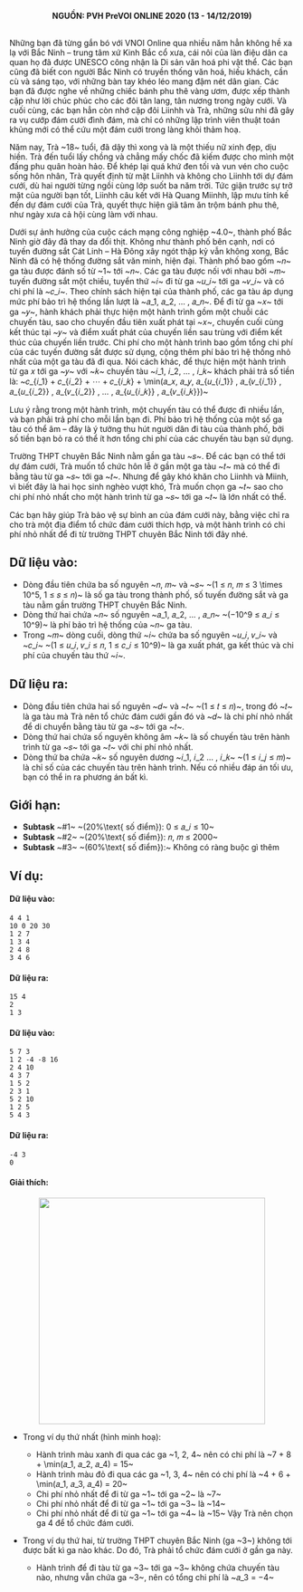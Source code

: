 **<center>NGUỒN: PVH PreVOI ONLINE 2020 (13 - 14/12/2019)</center>**
<br>

Những bạn đã từng gắn bó với VNOI Online qua nhiều năm hẳn không hề xa lạ với Bắc Ninh – trung tâm xứ Kinh Bắc cổ xưa, cái nôi của làn điệu dân ca quan họ đã được UNESCO công nhận là Di sản văn hoá phi vật thể. Các bạn cũng đã biết con người Bắc Ninh có truyền thống văn hoá, hiếu khách, cần cù và sáng tạo, với những bàn tay khéo léo mang đậm nét dân gian. Các bạn đã được nghe về những chiếc bánh phu thê vàng ươm, được xếp thành cặp như lời chúc phúc cho các đôi tân lang, tân nương trong ngày cưới. Và cuối cùng, các bạn hẳn còn nhớ cặp đôi Liinhh và Trà, những sửu nhi đã gây ra vụ cướp đám cưới đình đám, mà chỉ có những lập trình viên thuật toán khủng mới có thể cứu một đám cưới trong làng khỏi thảm hoạ.

Năm nay, Trà ~18~ tuổi, đã dậy thì xong và là một thiếu nữ xinh đẹp, dịu hiền. Trà đến tuổi lấy chồng và chẳng mấy chốc đã kiếm được cho mình một đấng phu quân hoàn hảo. Để khép lại quá khứ đen tối và vun vén cho cuộc sống hôn nhân, Trà quyết định từ mặt Liinhh và không cho Liinhh tới dự đám cưới, dù hai người từng ngồi cùng lớp suốt ba năm trời. Tức giận trước sự trở mặt của người bạn tốt, Liinhh câu kết với Hà Quang Miinhh, lập mưu tính kế đến dự đám cưới của Trà, quyết thực hiện giã tâm ăn trộm bánh phu thê, như ngày xưa cả hội cùng làm với nhau.

Dưới sự ảnh hưởng của cuộc cách mạng công nghiệp ~4.0~, thành phố Bắc Ninh giờ đây đã thay da đổi thịt. Không như thành phố bên cạnh, nơi có tuyến đường sắt Cát Linh – Hà Đông xây ngót thập kỷ vẫn không xong, Bắc Ninh đã có hệ thống đường sắt văn minh, hiện đại. Thành phố bao gồm ~𝑛~ ga tàu được đánh số từ ~1~ tới ~𝑛~. Các ga tàu được nối với nhau bởi ~𝑚~ tuyến đường sắt một chiều, tuyển thứ ~𝑖~ đi từ ga ~𝑢_𝑖~ tới ga ~𝑣_𝑖~ và có chi phí là ~𝑐_𝑖~. Theo chính sách hiện tại của thành phố, các ga tàu áp dụng mức phí bảo trì hệ thống lần lượt là ~𝑎_1, 𝑎_2, … , 𝑎_𝑛~. Để đi từ ga ~𝑥~ tới ga ~𝑦~, hành khách phải thực hiện một hành trình gồm một chuỗi các chuyến tàu, sao cho chuyến đầu tiên xuất phát tại ~𝑥~, chuyến cuối cùng kết thúc tại ~𝑦~ và điểm xuất phát của chuyến liền sau trùng với điểm kết thúc của chuyến liền trước. Chi phí cho một hành trình bao gồm tổng chi phí của các tuyến đường sắt được sử dụng, cộng thêm phí bảo trì hệ thống nhỏ nhất của một ga tàu đã đi qua. Nói cách khác, để thực hiện một hành trình từ ga 𝑥 tới ga ~𝑦~ với ~𝑘~ chuyến tàu ~𝑖_1, 𝑖_2, … , 𝑖_𝑘~ khách phải trả số tiền là: ~𝑐_{𝑖_1} + 𝑐_{𝑖_2} + ⋯ + 𝑐_{𝑖_𝑘} + \min⁡(𝑎_𝑥, 𝑎_𝑦, 𝑎_{𝑢_{𝑖_1}} , 𝑎_{𝑣_{𝑖_1}} , 𝑎_{𝑢_{𝑖_2}} , 𝑎_{𝑣_{𝑖_2}} , … , 𝑎_{𝑢_{𝑖_𝑘}} , 𝑎_{𝑣_{𝑖_𝑘}})~

Lưu ý rằng trong một hành trình, một chuyến tàu có thể được đi nhiều lần, và bạn phải trả phí cho mỗi lần bạn đi. Phí bảo trì hệ thống của một số ga tàu có thể âm – đây là ý tưởng thu hút  người dân đi tàu của thành phố, bởi số tiền bạn bỏ ra có thể ít hơn tổng chi phí của các chuyến tàu bạn sử dụng.

Trường THPT chuyên Bắc Ninh nằm gần ga tàu ~𝑠~. Để các bạn có thể tới dự đám cưới, Trà muốn tổ chức hôn lễ ở gần một ga tàu ~𝑡~ mà có thể đi bằng tàu từ ga ~𝑠~ tới ga ~𝑡~. Nhưng để gây khó khăn cho Liinhh và Miinh, vì biết đây là hai học sinh nghèo vượt khó, Trà muốn chọn ga ~𝑡~ sao cho chi phí nhỏ nhất cho một hành trình từ ga ~𝑠~ tới ga ~𝑡~ là lớn nhất có thể.

Các bạn hãy giúp Trà bảo vệ sự bình an của đám cưới này, bằng việc chỉ ra cho trà một địa điểm tổ chức đám cưới thích hợp, và một hành trình có chi phí nhỏ nhất để đi từ trường THPT chuyên Bắc Ninh tới đây nhé.

## Dữ liệu vào:
- Dòng đầu tiên chứa ba số nguyên ~𝑛, 𝑚~ và ~𝑠~ ~(1 ≤ 𝑛, 𝑚 ≤ 3 \times 10^5, 1 ≤ 𝑠 ≤ 𝑛)~ là số ga tàu trong thành phố, số tuyến đường sắt và ga tàu nằm gần trường THPT chuyên Bắc Ninh.
- Dòng thứ hai chứa ~𝑛~ số nguyên ~𝑎_1, 𝑎_2, … , 𝑎_𝑛~ ~(−10^9 ≤ 𝑎_𝑖 ≤ 10^9)~ là phí bảo trì hệ thống của ~𝑛~ ga tàu.
- Trong ~𝑚~ dòng cuối, dòng thứ ~𝑖~ chứa ba số nguyên ~𝑢_𝑖, 𝑣_𝑖~ và ~𝑐_𝑖~ ~(1 ≤ 𝑢_𝑖, 𝑣_𝑖 ≤ 𝑛, 1 ≤ 𝑐_𝑖 ≤ 10^9)~ là ga xuất phát, ga kết thúc và chi phí của chuyến tàu thứ ~𝑖~.

## Dữ liệu ra:
- Dòng đầu tiên chứa hai số nguyên ~𝑑~ và ~𝑡~ ~(1 ≤ 𝑡 ≤ 𝑛)~, trong đó ~𝑡~ là ga tàu mà Trà nên tổ chức đám cưới gần đó và ~𝑑~ là chi phí nhỏ nhất để di chuyển bằng tàu từ ga ~𝑠~ tới ga ~𝑡~.
- Dòng thứ hai chứa số nguyên không âm ~𝑘~ là số chuyến tàu trên hành trình từ ga ~𝑠~ tới ga ~𝑡~ với chi phí nhỏ nhất.
- Dòng thứ ba chứa ~𝑘~ số nguyên dương ~𝑖_1, 𝑖_2 … , 𝑖_𝑘~ ~(1 ≤ 𝑖_𝑗 ≤ 𝑚)~ là chỉ số của các chuyến tàu trên hành trình.
Nếu có nhiều đáp án tối ưu, bạn có thể in ra phương án bất kì.

## Giới hạn:
- **Subtask** ~\#1~ ~(20\%\text{ số điểm}): 0 ≤ 𝑎_𝑖 ≤ 10~ 
- **Subtask** ~\#2~ ~(20\%\text{ số điểm}): 𝑛, 𝑚 ≤ 2000~
- **Subtask** ~\#3~ ~(60\%\text{ số điểm}):~ ⁡Không có ràng buộc gì thêm

## Ví dụ:
#### Dữ liệu vào:
```
4 4 1
10 0 20 30
1 2 7
1 3 4
2 4 8
3 4 6
```

#### Dữ liệu ra:
```
15 4
2
1 3
```

#### Dữ liệu vào:
```
5 7 3
1 2 -4 -8 16
2 4 10
4 3 7
1 5 2
2 3 1
5 2 10
1 2 5
5 4 3
```

#### Dữ liệu ra:
```
-4 3
0
```

#### Giải thích:
<center><img src="/images/problems/1170/railway.png" width=400px></center>

- Trong ví dụ thứ nhất (hình minh hoạ):
    - Hành trình màu xanh đi qua các ga ~1, 2, 4~ nên có chi phí là ~7 + 8 + \min(𝑎_1, 𝑎_2, 𝑎_4) = 15~ 
    - Hành trình màu đỏ đi qua các ga ~1, 3, 4~ nên có chi phí là ~4 + 6 + \min(𝑎_1, 𝑎_3, 𝑎_4) = 20~
    - Chi phí nhỏ nhất để đi từ ga ~1~ tới ga ~2~ là ~7~ 
    - Chi phí nhỏ nhất để đi từ ga ~1~ tới ga ~3~ là ~14~
    - Chi phí nhỏ nhất để đi từ ga ~1~ tới ga ~4~ là ~15~
    Vậy Trà nên chọn ga 4 để tổ chức đám cưới. 

- Trong ví dụ thứ hai, từ trường THPT chuyên Bắc Ninh (ga ~3~) không tới được bất kì ga nào khác. Do đó, Trà phải tổ chức đám cưới ở gần ga này.
    - Hành trình để đi tàu từ ga ~3~ tới ga ~3~ không chứa chuyến tàu nào, nhưng vẫn chứa ga ~3~, nên có tổng chi phí là ~𝑎_3 = −4~